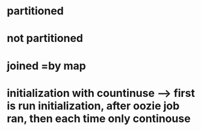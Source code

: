 # partitioned
# not partitioned
# joined =by map

# initialization with countinuse --> first is run initialization, after oozie job ran, then each time only continouse
